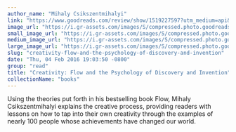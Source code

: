 ```yaml
---
author_name: "Mihaly Csikszentmihalyi"
link: "https://www.goodreads.com/review/show/1519227597?utm_medium=api&utm_source=rss"
image_url: "https://i.gr-assets.com/images/S/compressed.photo.goodreads.com/books/1388185796l/66322._SY75_.jpg"
small_image_url: "https://i.gr-assets.com/images/S/compressed.photo.goodreads.com/books/1388185796l/66322._SY75_.jpg"
medium_image_url: "https://i.gr-assets.com/images/S/compressed.photo.goodreads.com/books/1388185796l/66322._SX98_.jpg"
large_image_url: "https://i.gr-assets.com/images/S/compressed.photo.goodreads.com/books/1388185796l/66322.jpg"
slug: "creativity-flow-and-the-psychology-of-discovery-and-invention"
date: "Thu, 04 Feb 2016 19:03:50 -0800"
group: "read"
title: "Creativity: Flow and the Psychology of Discovery and Invention"
collectionName: "books"
---
```

Using the theories put forth in his bestselling book Flow, Mihaly Csikszentmihalyi explains the creative process, providing readers with lessons on how to tap into their own creativity through the examples of nearly 100 people whose achievements have changed our world.